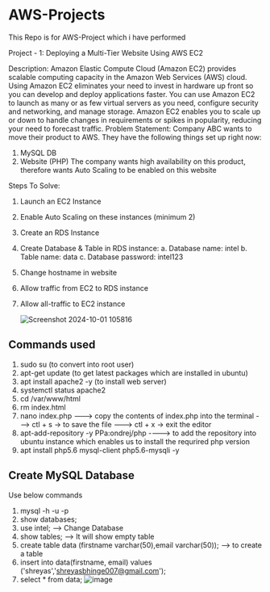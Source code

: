 # AWS-Projects
This Repo is for AWS-Project which i have performed

Project - 1: Deploying a Multi-Tier Website Using AWS EC2

Description:
Amazon Elastic Compute Cloud (Amazon EC2) provides scalable computing
capacity in the Amazon Web Services (AWS) cloud. Using Amazon EC2
eliminates your need to invest in hardware up front so you can develop and
deploy applications faster. You can use Amazon EC2 to launch as many or as
few virtual servers as you need, configure security and networking, and manage
storage. Amazon EC2 enables you to scale up or down to handle changes in
requirements or spikes in popularity, reducing your need to forecast traffic.
Problem Statement:
Company ABC wants to move their product to AWS. They have the following
things set up right now:
1. MySQL DB
2. Website (PHP)
The company wants high availability on this product, therefore wants Auto
Scaling to be enabled on this website


Steps To Solve:
1. Launch an EC2 Instance
2. Enable Auto Scaling on these instances (minimum 2)
3. Create an RDS Instance
4. Create Database & Table in RDS instance:
a. Database name: intel
b. Table name: data
c. Database password: intel123
5. Change hostname in website
6. Allow traffic from EC2 to RDS instance
7. Allow all-traffic to EC2 instance

   ![Screenshot 2024-10-01 105816](https://github.com/user-attachments/assets/9581c749-b5d5-4bc2-8c8c-b438f606e5a2)

 ## Commands used
1. sudo su (to convert into root user)
2. apt-get update  (to get latest packages which are installed in ubuntu)
3. apt install apache2 -y  (to install web server)
4. systemctl status apache2
5. cd /var/www/html
6. rm index.html
7. nano index.php
---> copy the contents of index.php into the terminal
---> ctl + s -> to save the file
---> ctl + x -> exit the editor
8. apt-add-repository -y PPa:ondrej/php 
----> to add the repository into ubuntu instance which enables us to install the requrired php version
9. apt install php5.6 mysql-client php5.6-mysqli -y
 ## Create MySQL Database
 Use below commands
 1. mysql -h <endpoint> -u <username> -p
 2. show databases;
 3.  use intel; --> Change Database
 4.  show tables; --> It will show empty table
 5.   create table data (firstname varchar(50),email varchar(50)); --> to create a table
 6.   insert into data(firstname, email) values ('shreyas','shreyasbhinge007@gmail.com');
 7.   select * from data;
    ![image](https://github.com/user-attachments/assets/fb546e06-0b9d-4542-80b6-c78862836968)

